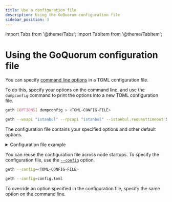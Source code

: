 ```yaml
---
title: Use a configuration file
description: Using the GoQuorum configuration file
sidebar_position: 3
---
```


import Tabs from '@theme/Tabs';
import TabItem from '@theme/TabItem';


# Using the GoQuorum configuration file

You can specify [command line options](../../reference/cli-syntax.md) in a TOML configuration file.

To do this, specify your options on the command line, and use the `dumpconfig` command to print the options into a new TOML configuration file.

<Tabs>

  <TabItem value="Syntax" label="Syntax" default>

```bash
geth [OPTIONS] dumpconfig > <TOML-CONFIG-FILE>
```

  </TabItem>
  <TabItem value="Example" label="Example" >

```bash
geth --wsapi "istanbul" --rpcapi "istanbul" --istanbul.requesttimeout 5000 --allowedfutureblocktime 5 dumpconfig > config.toml
```

  </TabItem>
</Tabs>


The configuration file contains your specified options and other default options.

<details>
  <summary>Configuration file example</summary>
  <div>

```toml
[Eth]
NetworkId = 1337
SyncMode = "fast"
NoPruning = false
NoPrefetch = false
LightPeers = 100
UltraLightFraction = 75
DatabaseCache = 768
DatabaseFreezer = ""
TrieCleanCache = 256
TrieDirtyCache = 256
TrieTimeout = 3600000000000
EnablePreimageRecording = false
EWASMInterpreter = ""
EVMInterpreter = ""

[Eth.Miner]
GasFloor = 700000000
GasCeil = 800000000
GasPrice = 1000000000
Recommit = 3000000000
Noverify = false
AllowedFutureBlockTime = 5

[Eth.Ethash]
CacheDir = "ethash"
CachesInMem = 2
CachesOnDisk = 3
DatasetDir = "/Users/alexandratran/Library/Ethash"
DatasetsInMem = 1
DatasetsOnDisk = 2
PowMode = 0

[Eth.TxPool]
Locals = []
NoLocals = false
Journal = "transactions.rlp"
Rejournal = 3600000000000
PriceLimit = 1
PriceBump = 10
AccountSlots = 16
GlobalSlots = 4096
AccountQueue = 64
GlobalQueue = 1024
Lifetime = 10800000000000
TransactionSizeLimit = 64
MaxCodeSize = 24

[Eth.GPO]
Blocks = 20
Percentile = 60

[Eth.Istanbul]
RequestTimeout = 5000
BlockPeriod = 1
Epoch = 30000
Ceil2Nby3Block = 0

[Shh]
MaxMessageSize = 1048576
MinimumAcceptedPOW = 2e-01
RestrictConnectionBetweenLightClients = true

[Node]
DataDir = "/Users/alexandratran/Library/Ethereum"
omitempty = ""
IPCPath = "geth.ipc"
HTTPPort = 8545
HTTPVirtualHosts = ["localhost"]
HTTPModules = ["istanbul"]
WSPort = 8546
WSModules = ["istanbul"]
GraphQLPort = 8547
GraphQLVirtualHosts = ["localhost"]

[Node.P2P]
MaxPeers = 50
NoDiscovery = false
BootstrapNodes = ["enode://d860a01f9722d78051619d1e2351aba3f43f943f6f00718d1b9baa4101932a1f5011f16bb2b1bb35db20d6fe28fa0bf09636d26a87d31de9ec6203eeedb1f666@18.138.108.67:30303", "enode://22a8232c3abc76a16ae9d6c3b164f98775fe226f0917b0ca871128a74a8e9630b458460865bab457221f1d448dd9791d24c4e5d88786180ac185df813a68d4de@3.209.45.79:30303", "enode://ca6de62fce278f96aea6ec5a2daadb877e51651247cb96ee310a318def462913b653963c155a0ef6c7d50048bba6e6cea881130857413d9f50a621546b590758@34.255.23.113:30303", "enode://279944d8dcd428dffaa7436f25ca0ca43ae19e7bcf94a8fb7d1641651f92d121e972ac2e8f381414b80cc8e5555811c2ec6e1a99bb009b3f53c4c69923e11bd8@35.158.244.151:30303", "enode://8499da03c47d637b20eee24eec3c356c9a2e6148d6fe25ca195c7949ab8ec2c03e3556126b0d7ed644675e78c4318b08691b7b57de10e5f0d40d05b09238fa0a@52.187.207.27:30303", "enode://103858bdb88756c71f15e9b5e09b56dc1be52f0a5021d46301dbbfb7e130029cc9d0d6f73f693bc29b665770fff7da4d34f3c6379fe12721b5d7a0bcb5ca1fc1@191.234.162.198:30303", "enode://715171f50508aba88aecd1250af392a45a330af91d7b90701c436b618c86aaa1589c9184561907bebbb56439b8f8787bc01f49a7c77276c58c1b09822d75e8e8@52.231.165.108:30303", "enode://5d6d7cd20d6da4bb83a1d28cadb5d409b64edf314c0335df658c1a54e32c7c4a7ab7823d57c39b6a757556e68ff1df17c748b698544a55cb488b52479a92b60f@104.42.217.25:30303", "enode://979b7fa28feeb35a4741660a16076f1943202cb72b6af70d327f053e248bab9ba81760f39d0701ef1d8f89cc1fbd2cacba0710a12cd5314d5e0c9021aa3637f9@5.1.83.226:30303"]
BootstrapNodesV5 = ["enode://06051a5573c81934c9554ef2898eb13b33a34b94cf36b202b69fde139ca17a85051979867720d4bdae4323d4943ddf9aeeb6643633aa656e0be843659795007a@35.177.226.168:30303", "enode://0cc5f5ffb5d9098c8b8c62325f3797f56509bff942704687b6530992ac706e2cb946b90a34f1f19548cd3c7baccbcaea354531e5983c7d1bc0dee16ce4b6440b@40.118.3.223:30304", "enode://1c7a64d76c0334b0418c004af2f67c50e36a3be60b5e4790bdac0439d21603469a85fad36f2473c9a80eb043ae60936df905fa28f1ff614c3e5dc34f15dcd2dc@40.118.3.223:30306", "enode://85c85d7143ae8bb96924f2b54f1b3e70d8c4d367af305325d30a61385a432f247d2c75c45c6b4a60335060d072d7f5b35dd1d4c45f76941f62a4f83b6e75daaf@40.118.3.223:30307"]
StaticNodes = []
TrustedNodes = []
ListenAddr = ":30303"
EnableMsgEvents = false

[Node.HTTPTimeouts]
ReadTimeout = 30000000000
WriteTimeout = 30000000000
IdleTimeout = 120000000000

[Dashboard]
Host = "localhost"
Port = 8080
Refresh = 5000000000
```

  </div>
</details>

You can reuse the configuration file across node startups. To specify the configuration file, use the [`--config`](https://geth.ethereum.org/docs/interface/command-line-options) option.

<Tabs>

  <TabItem value="Syntax" label="Syntax" default>

```bash
geth --config=<TOML-CONFIG-FILE>
```

  </TabItem>
  <TabItem value="Example" label="Example" >

```bash
geth --config=config.toml
```

  </TabItem>
</Tabs>

To override an option specified in the configuration file, specify the same option on the command line.
